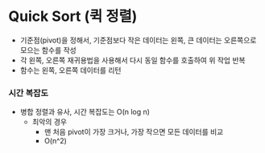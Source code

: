 # Quick Sort (퀵 정렬)
- 기준점(pivot)을 정해서, 기준점보다 작은 데이터는 왼쪽, 큰 데이터는 오른쪽으로 모으는 함수를 작성
- 각 왼쪽, 오른쪽 재귀용법을 사용해서 다시 동일 함수를 호출하여 위 작업 반복
- 함수는 왼쪽, 오른쪽 데이터를 리턴
  
### 시간 복잡도
- 병합 정렬과 유사, 시간 복잡도는 O(n log n)
    - 최악의 경우
        - 맨 처음 pivot이 가장 크거나, 가장 작으면 모든 데이터를 비교
        - O(n^2)